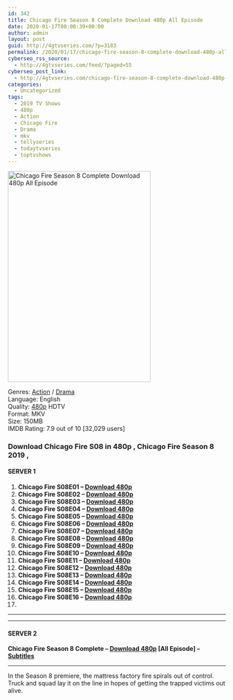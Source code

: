 ```yaml
---
id: 342
title: Chicago Fire Season 8 Complete Download 480p All Episode
date: 2020-01-17T08:00:39+00:00
author: admin
layout: post
guid: http://4gtvseries.com/?p=3183
permalink: /2020/01/17/chicago-fire-season-8-complete-download-480p-all-episode/
cyberseo_rss_source:
  - http://4gtvseries.com/feed/?paged=55
cyberseo_post_link:
  - http://4gtvseries.com/chicago-fire-season-8-complete-download-480p-all-episode/
categories:
  - Uncategorized
tags:
  - 2019 TV Shows
  - 480p
  - Action
  - Chicago Fire
  - Drama
  - mkv
  - tellyseries
  - todaytvseries
  - toptvshows
---
```

<img loading="lazy" class="aligncenter" src="https://1.bp.blogspot.com/-dUZ61wZy0V8/XiFnyXhQrxI/AAAAAAAAA5s/fx0CN8qJaGwvy3KXnt_r8y07JKTn9YI6QCK4BGAYYCw/s1600/Chicago%2BFire%2BSeason%2B8.jpg" alt="Chicago Fire Season 8 Complete Download 480p All Episode" width="330" height="488" />

Genres: <a href="http://4gtvseries.com/tag/action/" data-wpel-link="internal">Action</a> /&nbsp;<a href="http://4gtvseries.com/tag/drama/" data-wpel-link="internal">Drama</a>  
Language: English  
Quality:&nbsp;<a href="http://4gtvseries.com/tag/480p/" data-wpel-link="internal">480p</a> HDTV  
Format: MKV  
Size: 150MB  
IMDB Rating: 7.9 out of 10 [32,029 users]

### **Download Chicago Fire S08 in 480p , Chicago Fire Season 8 2019 ,&nbsp;**

#### <span><strong>SERVER 1</strong></span>

  1. **Chicago Fire S08E01 – <a href="http://slink.dl480p.xyz/S7VnRi" data-wpel-link="external" target="_blank" rel="nofollow external noopener noreferrer" class="wpel-icon-left"><i class="wpel-icon fa fa-download" aria-hidden="true"></i>Download 480p</a>**
  2. **Chicago Fire S08E02 – <a href="http://slink.dl480p.xyz/Ic8FPdn" data-wpel-link="external" target="_blank" rel="nofollow external noopener noreferrer" class="wpel-icon-left"><i class="wpel-icon fa fa-download" aria-hidden="true"></i>Download 480p</a>**
  3. **Chicago Fire S08E03 – <a href="http://slink.dl480p.xyz/y0Oo5z" data-wpel-link="external" target="_blank" rel="nofollow external noopener noreferrer" class="wpel-icon-left"><i class="wpel-icon fa fa-download" aria-hidden="true"></i>Download 480p</a>**
  4. **Chicago Fire S08E04 – <a href="http://slink.dl480p.xyz/bnKS8" data-wpel-link="external" target="_blank" rel="nofollow external noopener noreferrer" class="wpel-icon-left"><i class="wpel-icon fa fa-download" aria-hidden="true"></i>Download 480p</a>**
  5. **Chicago Fire S08E05 – <a href="http://slink.dl480p.xyz/UfOcbo" data-wpel-link="external" target="_blank" rel="nofollow external noopener noreferrer" class="wpel-icon-left"><i class="wpel-icon fa fa-download" aria-hidden="true"></i>Download 480p</a>**
  6. **Chicago Fire S08E06 – <a href="http://slink.dl480p.xyz/vqvyMwJ" data-wpel-link="external" target="_blank" rel="nofollow external noopener noreferrer" class="wpel-icon-left"><i class="wpel-icon fa fa-download" aria-hidden="true"></i>Download 480p</a>**
  7. **Chicago Fire S08E07 – <a href="http://slink.dl480p.xyz/oQjyn" data-wpel-link="external" target="_blank" rel="nofollow external noopener noreferrer" class="wpel-icon-left"><i class="wpel-icon fa fa-download" aria-hidden="true"></i>Download 480p</a>**
  8. **Chicago Fire S08E08 – <a href="http://slink.dl480p.xyz/fBbRruY" data-wpel-link="external" target="_blank" rel="nofollow external noopener noreferrer" class="wpel-icon-left"><i class="wpel-icon fa fa-download" aria-hidden="true"></i>Download 480p</a>**
  9. **Chicago Fire S08E09 – <a href="http://slink.dl480p.xyz/FpYQB" data-wpel-link="external" target="_blank" rel="nofollow external noopener noreferrer" class="wpel-icon-left"><i class="wpel-icon fa fa-download" aria-hidden="true"></i>Download 480p</a>**
 10. **Chicago Fire S08E10 – <a href="http://slink.dl480p.xyz/hH0HPd" data-wpel-link="external" target="_blank" rel="nofollow external noopener noreferrer" class="wpel-icon-left"><i class="wpel-icon fa fa-download" aria-hidden="true"></i>Download 480p</a>**
 11. **Chicago Fire S08E11 – <a href="http://slink.dl480p.xyz/K55y7" data-wpel-link="external" target="_blank" rel="nofollow external noopener noreferrer" class="wpel-icon-left"><i class="wpel-icon fa fa-download" aria-hidden="true"></i>Download 480p</a>**
 12. **Chicago Fire S08E12 – <a href="http://slink.dl480p.xyz/gWsvdyk" data-wpel-link="external" target="_blank" rel="nofollow external noopener noreferrer" class="wpel-icon-left"><i class="wpel-icon fa fa-download" aria-hidden="true"></i>Download 480p</a>**
 13. **Chicago Fire S08E13 – <a href="http://slink.dl480p.xyz/DyNKD" data-wpel-link="external" target="_blank" rel="nofollow external noopener noreferrer" class="wpel-icon-left"><i class="wpel-icon fa fa-download" aria-hidden="true"></i>Download 480p</a>**
 14. **Chicago Fire S08E14 – <a href="http://slink.dl480p.xyz/nXmv" data-wpel-link="external" target="_blank" rel="nofollow external noopener noreferrer" class="wpel-icon-left"><i class="wpel-icon fa fa-download" aria-hidden="true"></i>Download 480p</a>**
 15. **Chicago Fire S08E15 – <a href="http://slink.dl480p.xyz/z6bCvo" data-wpel-link="external" target="_blank" rel="nofollow external noopener noreferrer" class="wpel-icon-left"><i class="wpel-icon fa fa-download" aria-hidden="true"></i>Download 480p</a>**
 16. **Chicago Fire S08E16 – <a href="http://slink.dl480p.xyz/YY8ZV5U" data-wpel-link="external" target="_blank" rel="nofollow external noopener noreferrer" class="wpel-icon-left"><i class="wpel-icon fa fa-download" aria-hidden="true"></i>Download 480p</a>**
 17. 

* * *

* * *

#### <span><strong>SERVER 2</strong></span>

**Chicago Fire Season 8 Complete – <a href="http://dl480p.xyz/3420/" data-wpel-link="external" target="_blank" rel="nofollow external noopener noreferrer" class="wpel-icon-left"><i class="wpel-icon fa fa-download" aria-hidden="true"></i>Download 480p</a> [All Episode] – <a href="https://subscene.com/subtitles/chicago-fire-eighth-season" data-wpel-link="external" target="_blank" rel="nofollow external noopener noreferrer" class="wpel-icon-left"><i class="wpel-icon fa fa-download" aria-hidden="true"></i>Subtitles</a>**

* * *

In the Season 8 premiere, the mattress factory fire spirals out of control. Truck and squad lay it on the line in hopes of getting the trapped victims out alive.

<div align="center">
</div>